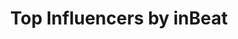 ---
title: Top Influencers by inBeat
description: Top influencers per platform, niche, country and city, provided by inBeat.
layout: top-page
platforms:
  - name: Instagram
    niches:
      - name: architecture
        link: /instagram/architecture
      - name: athletes
        link: /instagram/athletes
      - name: badminton players
        link: /instagram/badminton-players
      - name: bakers
        link: /instagram/bakers
      - name: barbers
        link: /instagram/barbers
      - name: basketball players
        link: /instagram/basketball-players
      - name: beauty
        link: /instagram/beauty
      - name: bloggers
        link: /instagram/bloggers
      - name: bmx
        link: /instagram/bmx
      - name: bodyboard
        link: /instagram/bodyboard
      - name: bodybuilding
        link: /instagram/bodybuilding
      - name: boxers
        link: /instagram/boxers
      - name: calisthenics
        link: /instagram/calisthenics
      - name: camping
        link: /instagram/camping
      - name: cat owners
        link: /instagram/cat-owners
      - name: chefs
        link: /instagram/chefs
      - name: christian
        link: /instagram/christian
      - name: cinema
        link: /instagram/cinema
      - name: climbers
        link: /instagram/climbers
      - name: comedians
        link: /instagram/comedians
      - name: comics
        link: /instagram/comics
      - name: cooking
        link: /instagram/cooking
      - name: cosmetics
        link: /instagram/cosmetics
      - name: craft beer
        link: /instagram/craft-beer
      - name: crafts and DIY
        link: /instagram/crafts-diy
      - name: cricket players
        link: /instagram/cricket-players
      - name: crossfit
        link: /instagram/crossfit
      - name: cyclists
        link: /instagram/cyclists
      - name: dancers
        link: /instagram/dancers
      - name: divers
        link: /instagram/divers
      - name: djs
        link: /instagram/djs
      - name: dog owners
        link: /instagram/dog-owners
      - name: drummers
        link: /instagram/drummers
      - name: entrepreneurs
        link: /instagram/entrepreneurs
      - name: environmental
        link: /instagram/environmentalist
      - name: fashion
        link: /instagram/fashion
      - name: fitness
        link: /instagram/fitness
      - name: food
        link: /instagram/food
      - name: gaming
        link: /instagram/gaming
      - name: gardening
        link: /instagram/gardening
      - name: golfers
        link: /instagram/golfers
      - name: gospel
        link: /instagram/gospel
      - name: graffiti
        link: /instagram/graffiti
      - name: graphic-designers
        link: /instagram/graphic-designers
      - name: guitar
        link: /instagram/guitar
      - name: gymnasts
        link: /instagram/gymnasts
      - name: hair dressers
        link: /instagram/hair-dressers
      - name: handball players
        link: /instagram/handball-players
      - name: health
        link: /instagram/health
      - name: hip-hop
        link: /instagram/hip-hop
      - name: hockey players
        link: /instagram/hockey-players
      - name: home decor
        link: /instagram/home-decor
      - name: hypebeast
        link: /instagram/hypebeast
      - name: illustrators
        link: /instagram/illustrators
      - name: ironman
        link: /instagram/ironman
      - name: jiu-jitsu fighters
        link: /instagram/jiu-jitsu-fighters
      - name: journalists
        link: /instagram/journalists
      - name: judo fighters
        link: /instagram/judo-fighters
      - name: karate fighters
        link: /instagram/karate-fighters
      - name: kayak
        link: /instagram/kayak
      - name: lacrosse players
        link: /instagram/lacrosse-players
      - name: lifestyle
        link: /instagram/lifestyle
      - name: lingerie
        link: /instagram/lingerie
      - name: longboard
        link: /instagram/longboard
      - name: makeup
        link: /instagram/makeup
      - name: makeup artists
        link: /instagram/makeup-artists
      - name: marathon
        link: /instagram/marathon
      - name: mma fighters
        link: /instagram/mma-fighters
      - name: models
        link: /instagram/models
      - name: mothers
        link: /instagram/mothers
      - name: motivational speakers
        link: /instagram/motivational-speakers
      - name: muay thai fighters
        link: /instagram/muay-thai-fighters
      - name: music
        link: /instagram/music
      - name: nail artists
        link: /instagram/nail-artists
      - name: nutrition
        link: /instagram/nutrition
      - name: olympian athletes
        link: /instagram/olympian-athletes
      - name: outdoors
        link: /instagram/outdoors
      - name: painters
        link: /instagram/painters
      - name: performing artists
        link: /instagram/performing-artists
      - name: photographers
        link: /instagram/photographers
      - name: pilates
        link: /instagram/pilates
      - name: pole dancers
        link: /instagram/pole-dancers
      - name: punk
        link: /instagram/punk
      - name: racing
        link: /instagram/racing
      - name: rappers
        link: /instagram/rappers
      - name: reggae
        link: /instagram/reggae
      - name: rowing
        link: /instagram/rowing
      - name: rugby players
        link: /instagram/rugby-players
      - name: runners
        link: /instagram/runners
      - name: scrapbooking
        link: /instagram/scrapbooking
      - name: sculptors
        link: /instagram/sculptors
      - name: singers
        link: /instagram/singers
      - name: skiing
        link: /instagram/skiing
      - name: skincare
        link: /instagram/skincare
      - name: soccer-players
        link: /instagram/soccer-players
      - name: softball-players
        link: /instagram/softball-players
      - name: songwriters
        link: /instagram/songwriters
      - name: stylists
        link: /instagram/stylists
      - name: surf
        link: /instagram/surf
      - name: tattoo-artists
        link: /instagram/tattoo-artists
      - name: tennis players
        link: /instagram/tennis-players
      - name: theater
        link: /instagram/theater
      - name: travel
        link: /instagram/travel
      - name: triathlon athletes
        link: /instagram/triathlon-athletes
      - name: vegan
        link: /instagram/vegan
      - name: violin
        link: /instagram/violin-players
      - name: volleyball-players
        link: /instagram/volleyball-players
      - name: wedding
        link: /instagram/wedding
      - name: wellness
        link: /instagram/wellness
      - name: wrestlers
        link: /instagram/wrestlers
      - name: yoga
        link: /instagram/yoga
      - name: zen meditation
        link: /instagram/zen-meditation
      - name: zumba
        link: /instagram/zumba
    countries:
      - name: Algeria
        link: /instagram/algeria
      - name: Argentina
        link: /instagram/argentina
      - name: Australia
        link: /instagram/australia
      - name: Austria
        link: /instagram/austria
      - name: Belarus
        link: /instagram/belarus
      - name: Belgium
        link: /instagram/belgium
      - name: Brazil
        link: /instagram/brazil
      - name: Canada
        link: /instagram/canada
      - name: Chile
        link: /instagram/chile
      - name: Colombia
        link: /instagram/colombia
      - name: Croatia
        link: /instagram/croatia
      - name: Ecuador
        link: /instagram/ecuador
      - name: Finland
        link: /instagram/finland
      - name: France
        link: /instagram/france
      - name: Germany
        link: /instagram/germany
      - name: Greece
        link: /instagram/greece
      - name: Hong Kong SAR China
        link: /instagram/hong-kong-sar-china
      - name: Hungary
        link: /instagram/hungary
      - name: India
        link: /instagram/india
      - name: Indonesia
        link: /instagram/indonesia
      - name: Ireland
        link: /instagram/ireland
      - name: Israel
        link: /instagram/israel
      - name: Italy
        link: /instagram/italy
      - name: Japan
        link: /instagram/japan
      - name: Kuwait
        link: /instagram/kuwait
      - name: Malaysia
        link: /instagram/malaysia
      - name: Morocco
        link: /instagram/morocco
      - name: Nigeria
        link: /instagram/nigeria
      - name: Norway
        link: /instagram/norway
      - name: Pakistan
        link: /instagram/pakistan
      - name: Peru
        link: /instagram/peru
      - name: Poland
        link: /instagram/poland
      - name: Portugal
        link: /instagram/portugal
      - name: Russia
        link: /instagram/russia
      - name: Saudi Arabia
        link: /instagram/saudi-arabia
      - name: Serbia
        link: /instagram/serbia
      - name: Singapore
        link: /instagram/singapore
      - name: Slovakia
        link: /instagram/slovakia
      - name: South Africa
        link: /instagram/south-africa
      - name: South Korea
        link: /instagram/south-korea
      - name: Spain
        link: /instagram/spain
      - name: Switzerland
        link: /instagram/switzerland
      - name: Taiwan
        link: /instagram/taiwan
      - name: Thailand
        link: /instagram/thailand
      - name: Turkey
        link: /instagram/turkey
      - name: Ukraine
        link: /instagram/ukraine
      - name: United Arab Emirates
        link: /instagram/united-arab-emirates
      - name: United Kingdom
        link: /instagram/united-kingdom
      - name: United States
        link: /instagram/united-states
      - name: Venezuela
        link: /instagram/venezuela
      - name: Vietnam
        link: /instagram/vietnam
    cities:
      - name: Konya
        link: /instagram/turkey/konya
      - name: Melbourne
        link: /instagram/australia/melbourne
      - name: Milan
        link: /instagram/italy/milan
      - name: Cali
        link: /instagram/colombia/cali
      - name: Porto
        link: /instagram/portugal/porto
      - name: Phoenix
        link: /instagram/united-states/phoenix
      - name: Madrid
        link: /instagram/spain/madrid
      - name: Birmingham
        link: /instagram/united-kingdom/birmingham
      - name: Chicago
        link: /instagram/united-states/chicago
      - name: Atlanta
        link: /instagram/united-states/atlanta
      - name: Sao Paulo
        link: /instagram/brazil/sao-paulo
      - name: Mumbai
        link: /instagram/india/mumbai
      - name: Bangkok
        link: /instagram/thailand/bangkok
      - name: Istanbul
        link: /instagram/turkey/istanbul
      - name: Philadelphia
        link: /instagram/united-states/philadelphia
      - name: Denver
        link: /instagram/united-states/denver
      - name: Medellín
        link: /instagram/colombia/medellin
      - name: Hamburg
        link: /instagram/germany/hamburg
      - name: Berlin
        link: /instagram/germany/berlin
      - name: Jakarta
        link: /instagram/indonesia/jakarta
      - name: Bali
        link: /instagram/indonesia/bali
      - name: Rome
        link: /instagram/italy/rome
      - name: Lisbon
        link: /instagram/portugal/lisbon
      - name: Durban
        link: /instagram/south-africa/durban
      - name: Brisbane
        link: /instagram/australia/brisbane
      - name: Bogotá
        link: /instagram/colombia/bogota
      - name: Busan
        link: /instagram/south-korea/busan
      - name: Houston
        link: /instagram/united-states/houston
      - name: San Francisco
        link: /instagram/united-states/san-francisco
      - name: Las Vegas
        link: /instagram/united-states/las-vegas
      - name: Austin
        link: /instagram/united-states/austin
      - name: Seoul
        link: /instagram/south-korea/seoul
      - name: Barcelona
        link: /instagram/spain/barcelona
      - name: Izmir
        link: /instagram/turkey/izmir
      - name: Miami
        link: /instagram/united-states/miami
      - name: Montreal
        link: /instagram/canada/montreal
      - name: New Delhi
        link: /instagram/india/new-delhi
      - name: Chiang mai
        link: /instagram/thailand/chiang-mai
      - name: London
        link: /instagram/united-kingdom/london
      - name: New York
        link: /instagram/united-states/new-york
      - name: Dallas
        link: /instagram/united-states/dallas
      - name: Vancouver
        link: /instagram/canada/vancouver
      - name: Kyoto
        link: /instagram/japan/kyoto
      - name: Incheon
        link: /instagram/south-korea/incheon
      - name: Ankara
        link: /instagram/turkey/ankara
      - name: Seattle
        link: /instagram/united-states/seattle
      - name: Sydney
        link: /instagram/australia/sydney
      - name: Rio de Janeiro
        link: /instagram/brazil/rio-de-janeiro
      - name: Boston
        link: /instagram/united-states/boston
      - name: Capetown
        link: /instagram/south-africa/capetown
      - name: Manchester
        link: /instagram/united-kingdom/manchester
      - name: San Antonio
        link: /instagram/united-states/san-antonio
      - name: Turin
        link: /instagram/italy/turin
      - name: Los Angeles
        link: /instagram/united-states/los-angeles
      - name: Osaka
        link: /instagram/japan/osaka
      - name: San Diego
        link: /instagram/united-states/san-diego
      - name: Toronto
        link: /instagram/canada/toronto
      - name: Tokyo
        link: /instagram/japan/tokyo
  - name: TikTok
    niches:
      - name: architecture
        link: /tiktok/architecture
      - name: athletes
        link: /tiktok/athletes
      - name: badminton players
        link: /tiktok/badminton-players
      - name: bakers
        link: /tiktok/bakers
      - name: barbers
        link: /tiktok/barbers
      - name: basketball players
        link: /tiktok/basketball-players
      - name: beauty
        link: /tiktok/beauty
      - name: bloggers
        link: /tiktok/bloggers
      - name: bmx
        link: /tiktok/bmx
      - name: bodyboard
        link: /tiktok/bodyboard
      - name: bodybuilding
        link: /tiktok/bodybuilding
      - name: boxers
        link: /tiktok/boxers
      - name: calisthenics
        link: /tiktok/calisthenics
      - name: camping
        link: /tiktok/camping
      - name: cat owners
        link: /tiktok/cat-owners
      - name: chefs
        link: /tiktok/chefs
      - name: christian
        link: /tiktok/christian
      - name: cinema
        link: /tiktok/cinema
      - name: climbers
        link: /tiktok/climbers
      - name: comedians
        link: /tiktok/comedians
      - name: comics
        link: /tiktok/comics
      - name: cooking
        link: /tiktok/cooking
      - name: cosmetics
        link: /tiktok/cosmetics
      - name: craft beer
        link: /tiktok/craft-beer
      - name: crafts and DIY
        link: /tiktok/crafts-diy
      - name: cricket players
        link: /tiktok/cricket-players
      - name: crossfit
        link: /tiktok/crossfit
      - name: cyclists
        link: /tiktok/cyclists
      - name: dancers
        link: /tiktok/dancers
      - name: divers
        link: /tiktok/divers
      - name: djs
        link: /tiktok/djs
      - name: dog owners
        link: /tiktok/dog-owners
      - name: drummers
        link: /tiktok/drummers
      - name: entrepreneurs
        link: /tiktok/entrepreneurs
      - name: environmental
        link: /tiktok/environmentalist
      - name: fashion
        link: /tiktok/fashion
      - name: fitness
        link: /tiktok/fitness
      - name: food
        link: /tiktok/food
      - name: gaming
        link: /tiktok/gaming
      - name: gardening
        link: /tiktok/gardening
      - name: golfers
        link: /tiktok/golfers
      - name: gospel
        link: /tiktok/gospel
      - name: graffiti
        link: /tiktok/graffiti
      - name: graphic-designers
        link: /tiktok/graphic-designers
      - name: guitar
        link: /tiktok/guitar
      - name: gymnasts
        link: /tiktok/gymnasts
      - name: hair dressers
        link: /tiktok/hair-dressers
      - name: handball players
        link: /tiktok/handball-players
      - name: health
        link: /tiktok/health
      - name: hip-hop
        link: /tiktok/hip-hop
      - name: hockey players
        link: /tiktok/hockey-players
      - name: home decor
        link: /tiktok/home-decor
      - name: hypebeast
        link: /tiktok/hypebeast
      - name: illustrators
        link: /tiktok/illustrators
      - name: ironman
        link: /tiktok/ironman
      - name: jiu-jitsu fighters
        link: /tiktok/jiu-jitsu-fighters
      - name: journalists
        link: /tiktok/journalists
      - name: judo fighters
        link: /tiktok/judo-fighters
      - name: karate fighters
        link: /tiktok/karate-fighters
      - name: kayak
        link: /tiktok/kayak
      - name: lacrosse players
        link: /tiktok/lacrosse-players
      - name: lifestyle
        link: /tiktok/lifestyle
      - name: lingerie
        link: /tiktok/lingerie
      - name: longboard
        link: /tiktok/longboard
      - name: makeup
        link: /tiktok/makeup
      - name: makeup artists
        link: /tiktok/makeup-artists
      - name: marathon
        link: /tiktok/marathon
      - name: mma fighters
        link: /tiktok/mma-fighters
      - name: models
        link: /tiktok/models
      - name: mothers
        link: /tiktok/mothers
      - name: motivational speakers
        link: /tiktok/motivational-speakers
      - name: muay thai fighters
        link: /tiktok/muay-thai-fighters
      - name: music
        link: /tiktok/music
      - name: nail artists
        link: /tiktok/nail-artists
      - name: nutrition
        link: /tiktok/nutrition
      - name: olympian athletes
        link: /tiktok/olympian-athletes
      - name: outdoors
        link: /tiktok/outdoors
      - name: painters
        link: /tiktok/painters
      - name: performing artists
        link: /tiktok/performing-artists
      - name: photographers
        link: /tiktok/photographers
      - name: pilates
        link: /tiktok/pilates
      - name: pole dancers
        link: /tiktok/pole-dancers
      - name: punk
        link: /tiktok/punk
      - name: racing
        link: /tiktok/racing
      - name: rappers
        link: /tiktok/rappers
      - name: reggae
        link: /tiktok/reggae
      - name: rowing
        link: /tiktok/rowing
      - name: rugby players
        link: /tiktok/rugby-players
      - name: runners
        link: /tiktok/runners
      - name: scrapbooking
        link: /tiktok/scrapbooking
      - name: sculptors
        link: /tiktok/sculptors
      - name: singers
        link: /tiktok/singers
      - name: skiing
        link: /tiktok/skiing
      - name: skincare
        link: /tiktok/skincare
      - name: soccer-players
        link: /tiktok/soccer-players
      - name: softball-players
        link: /tiktok/softball-players
      - name: songwriters
        link: /tiktok/songwriters
      - name: stylists
        link: /tiktok/stylists
      - name: surf
        link: /tiktok/surf
      - name: tattoo-artists
        link: /tiktok/tattoo-artists
      - name: tennis players
        link: /tiktok/tennis-players
      - name: theater
        link: /tiktok/theater
      - name: travel
        link: /tiktok/travel
      - name: triathlon athletes
        link: /tiktok/triathlon-athletes
      - name: vegan
        link: /tiktok/vegan
      - name: violin
        link: /tiktok/violin-players
      - name: volleyball-players
        link: /tiktok/volleyball-players
      - name: wedding
        link: /tiktok/wedding
      - name: wellness
        link: /tiktok/wellness
      - name: wrestlers
        link: /tiktok/wrestlers
      - name: yoga
        link: /tiktok/yoga
      - name: zen meditation
        link: /tiktok/zen-meditation
      - name: zumba
        link: /tiktok/zumba
    countries:
      - name: Algeria
        link: /tiktok/algeria
      - name: Argentina
        link: /tiktok/argentina
      - name: Australia
        link: /tiktok/australia
      - name: Austria
        link: /tiktok/austria
      - name: Bangladesh
        link: /tiktok/bangladesh
      - name: Belarus
        link: /tiktok/belarus
      - name: Belgium
        link: /tiktok/belgium
      - name: Brazil
        link: /tiktok/brazil
      - name: Canada
        link: /tiktok/canada
      - name: Chile
        link: /tiktok/chile
      - name: Colombia
        link: /tiktok/colombia
      - name: Croatia
        link: /tiktok/croatia
      - name: Ecuador
        link: /tiktok/ecuador
      - name: Finland
        link: /tiktok/finland
      - name: France
        link: /tiktok/france
      - name: Germany
        link: /tiktok/germany
      - name: Greece
        link: /tiktok/greece
      - name: Hungary
        link: /tiktok/hungary
      - name: India
        link: /tiktok/india
      - name: Indonesia
        link: /tiktok/indonesia
      - name: Ireland
        link: /tiktok/ireland
      - name: Israel
        link: /tiktok/israel
      - name: Italy
        link: /tiktok/italy
      - name: Japan
        link: /tiktok/japan
      - name: Kuwait
        link: /tiktok/kuwait
      - name: Malaysia
        link: /tiktok/malaysia
      - name: Morocco
        link: /tiktok/morocco
      - name: Nigeria
        link: /tiktok/nigeria
      - name: Norway
        link: /tiktok/norway
      - name: Pakistan
        link: /tiktok/pakistan
      - name: Peru
        link: /tiktok/peru
      - name: Poland
        link: /tiktok/poland
      - name: Portugal
        link: /tiktok/portugal
      - name: Russia
        link: /tiktok/russia
      - name: Saudi Arabia
        link: /tiktok/saudi-arabia
      - name: Serbia
        link: /tiktok/serbia
      - name: Singapore
        link: /tiktok/singapore
      - name: Slovakia
        link: /tiktok/slovakia
      - name: South Africa
        link: /tiktok/south-africa
      - name: South Korea
        link: /tiktok/south-korea
      - name: Spain
        link: /tiktok/spain
      - name: Switzerland
        link: /tiktok/switzerland
      - name: Thailand
        link: /tiktok/thailand
      - name: Turkey
        link: /tiktok/turkey
      - name: Ukraine
        link: /tiktok/ukraine
      - name: United Arab Emirates
        link: /tiktok/united-arab-emirates
      - name: United Kingdom
        link: /tiktok/united-kingdom
      - name: United States
        link: /tiktok/united-states
      - name: Venezuela
        link: /tiktok/venezuela
    cities:
      - name: Medellín
        link: /tiktok/colombia/medellin
      - name: Rome
        link: /tiktok/italy/rome
      - name: Osaka
        link: /tiktok/japan/osaka
      - name: Los Angeles
        link: /tiktok/united-states/los-angeles
      - name: Atlanta
        link: /tiktok/united-states/atlanta
      - name: Seoul
        link: /tiktok/south-korea/seoul
      - name: Madrid
        link: /tiktok/spain/madrid
      - name: Chiang mai
        link: /tiktok/thailand/chiang-mai
      - name: Izmir
        link: /tiktok/turkey/izmir
      - name: Birmingham
        link: /tiktok/united-kingdom/birmingham
      - name: Milan
        link: /tiktok/italy/milan
      - name: New York
        link: /tiktok/united-states/new-york
      - name: Sao Paulo
        link: /tiktok/brazil/sao-paulo
      - name: Vancouver
        link: /tiktok/canada/vancouver
      - name: Mumbai
        link: /tiktok/india/mumbai
      - name: Tokyo
        link: /tiktok/japan/tokyo
      - name: Capetown
        link: /tiktok/south-africa/capetown
      - name: Bangkok
        link: /tiktok/thailand/bangkok
      - name: Toronto
        link: /tiktok/canada/toronto
      - name: Jakarta
        link: /tiktok/indonesia/jakarta
      - name: Manchester
        link: /tiktok/united-kingdom/manchester
      - name: New Delhi
        link: /tiktok/india/new-delhi
      - name: Bali
        link: /tiktok/indonesia/bali
      - name: San Francisco
        link: /tiktok/united-states/san-francisco
      - name: Houston
        link: /tiktok/united-states/houston
      - name: Boston
        link: /tiktok/united-states/boston
      - name: Las Vegas
        link: /tiktok/united-states/las-vegas
      - name: Sydney
        link: /tiktok/australia/sydney
      - name: Cali
        link: /tiktok/colombia/cali
      - name: Ankara
        link: /tiktok/turkey/ankara
      - name: Rio de Janeiro
        link: /tiktok/brazil/rio-de-janeiro
      - name: Lisbon
        link: /tiktok/portugal/lisbon
      - name: Barcelona
        link: /tiktok/spain/barcelona
      - name: Istanbul
        link: /tiktok/turkey/istanbul
      - name: San Diego
        link: /tiktok/united-states/san-diego
      - name: Hamburg
        link: /tiktok/germany/hamburg
      - name: London
        link: /tiktok/united-kingdom/london
      - name: Austin
        link: /tiktok/united-states/austin
      - name: Denver
        link: /tiktok/united-states/denver
      - name: Montreal
        link: /tiktok/canada/montreal
      - name: Chicago
        link: /tiktok/united-states/chicago
      - name: Miami
        link: /tiktok/united-states/miami
      - name: Philadelphia
        link: /tiktok/united-states/philadelphia
      - name: Durban
        link: /tiktok/south-africa/durban
      - name: Dallas
        link: /tiktok/united-states/dallas
      - name: Melbourne
        link: /tiktok/australia/melbourne
      - name: Seattle
        link: /tiktok/united-states/seattle
      - name: Phoenix
        link: /tiktok/united-states/phoenix
      - name: San Antonio
        link: /tiktok/united-states/san-antonio
      - name: Porto
        link: /tiktok/portugal/porto
      - name: Brisbane
        link: /tiktok/australia/brisbane
      - name: Berlin
        link: /tiktok/germany/berlin
      - name: Konya
        link: /tiktok/turkey/konya
      - name: Bogotá
        link: /tiktok/colombia/bogota
      - name: Kyoto
        link: /tiktok/japan/kyoto
---